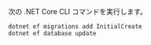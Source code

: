 
次の .NET Core CLI コマンドを実行します。

```dotnetcli
dotnet ef migrations add InitialCreate
dotnet ef database update
```
